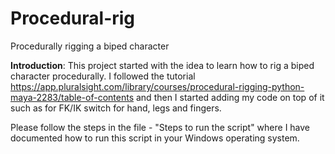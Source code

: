 # Procedural-rig
Procedurally rigging a biped character

**Introduction**:
This project started with the idea to learn how to rig a biped character procedurally. I followed the tutorial https://app.pluralsight.com/library/courses/procedural-rigging-python-maya-2283/table-of-contents and then I started adding my code on top of it such as for FK/IK switch for hand, legs and fingers. 

Please follow the steps in the file - "Steps to run the script" where I have documented how to run this script in your Windows operating system.
